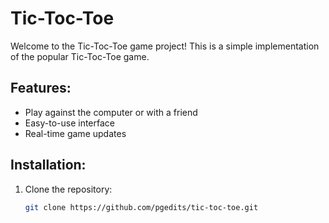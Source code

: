 
# Tic-Toc-Toe

Welcome to the Tic-Toc-Toe game project! This is a simple implementation of the popular Tic-Toc-Toe game.

## Features:
- Play against the computer or with a friend
- Easy-to-use interface
- Real-time game updates

## Installation:
1. Clone the repository:
   ```bash
   git clone https://github.com/pgedits/tic-toc-toe.git
